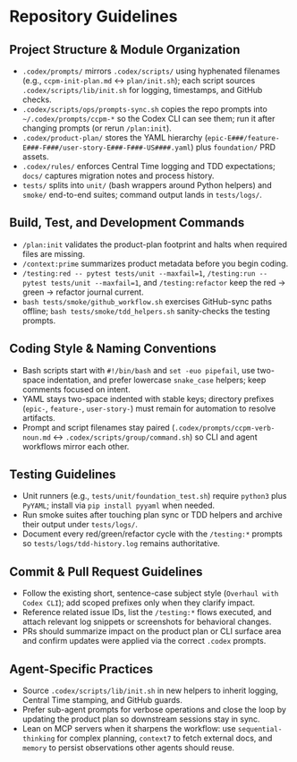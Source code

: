 # Repository Guidelines

## Project Structure & Module Organization
- `.codex/prompts/` mirrors `.codex/scripts/` using hyphenated filenames (e.g., `ccpm-init-plan.md` ↔ `plan/init.sh`); each script sources `.codex/scripts/lib/init.sh` for logging, timestamps, and GitHub checks.
- `.codex/scripts/ops/prompts-sync.sh` copies the repo prompts into `~/.codex/prompts/ccpm-*` so the Codex CLI can see them; run it after changing prompts (or rerun `/plan:init`).
- `.codex/product-plan/` stores the YAML hierarchy (`epic-E###/feature-E###-F###/user-story-E###-F###-US####.yaml`) plus `foundation/` PRD assets.
- `.codex/rules/` enforces Central Time logging and TDD expectations; `docs/` captures migration notes and process history.
- `tests/` splits into `unit/` (bash wrappers around Python helpers) and `smoke/` end-to-end suites; command output lands in `tests/logs/`.

## Build, Test, and Development Commands
- `/plan:init` validates the product-plan footprint and halts when required files are missing.
- `/context:prime` summarizes product metadata before you begin coding.
- `/testing:red -- pytest tests/unit --maxfail=1`, `/testing:run -- pytest tests/unit --maxfail=1`, and `/testing:refactor` keep the red → green → refactor journal current.
- `bash tests/smoke/github_workflow.sh` exercises GitHub-sync paths offline; `bash tests/smoke/tdd_helpers.sh` sanity-checks the testing prompts.

## Coding Style & Naming Conventions
- Bash scripts start with `#!/bin/bash` and `set -euo pipefail`, use two-space indentation, and prefer lowercase `snake_case` helpers; keep comments focused on intent.
- YAML stays two-space indented with stable keys; directory prefixes (`epic-`, `feature-`, `user-story-`) must remain for automation to resolve artifacts.
- Prompt and script filenames stay paired (`.codex/prompts/ccpm-verb-noun.md` ↔ `.codex/scripts/group/command.sh`) so CLI and agent workflows mirror each other.

## Testing Guidelines
- Unit runners (e.g., `tests/unit/foundation_test.sh`) require `python3` plus `PyYAML`; install via `pip install pyyaml` when needed.
- Run smoke suites after touching plan sync or TDD helpers and archive their output under `tests/logs/`.
- Document every red/green/refactor cycle with the `/testing:*` prompts so `tests/logs/tdd-history.log` remains authoritative.

## Commit & Pull Request Guidelines
- Follow the existing short, sentence-case subject style (`Overhaul with Codex CLI`); add scoped prefixes only when they clarify impact.
- Reference related issue IDs, list the `/testing:*` flows executed, and attach relevant log snippets or screenshots for behavioral changes.
- PRs should summarize impact on the product plan or CLI surface area and confirm updates were applied via the correct `.codex` prompts.

## Agent-Specific Practices
- Source `.codex/scripts/lib/init.sh` in new helpers to inherit logging, Central Time stamping, and GitHub guards.
- Prefer sub-agent prompts for verbose operations and close the loop by updating the product plan so downstream sessions stay in sync.
- Lean on MCP servers when it sharpens the workflow: use `sequential-thinking` for complex planning, `context7` to fetch external docs, and `memory` to persist observations other agents should reuse.
